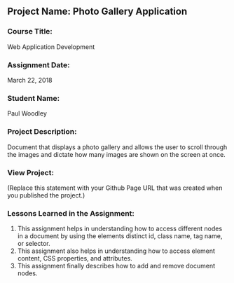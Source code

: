## Project Name:  Photo Gallery Application

### Course Title:
Web Application Development

### Assignment Date:  
March 22, 2018

### Student Name:  
Paul Woodley

### Project Description:
Document that displays a photo gallery and allows the user to scroll through the images and dictate how many images are shown on the screen at once.

### View Project:
(Replace this statement with your Github Page URL that was created when you 
 published the project.)

### Lessons Learned in the Assignment:
1. This assignment helps in understanding how to access different nodes in a document by using the elements distinct id, class name, tag name, or selector.
2. This assignment also helps in understanding how to access element content, CSS properties, and attributes. 
3. This assignment finally describes how to add and remove document nodes.

